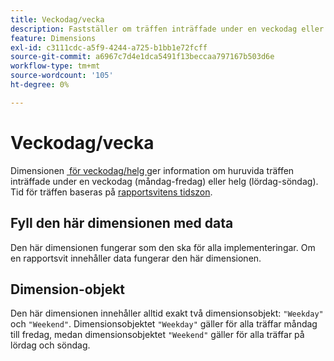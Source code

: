 ```yaml
---
title: Veckodag/vecka
description: Fastställer om träffen inträffade under en veckodag eller en helg.
feature: Dimensions
exl-id: c3111cdc-a5f9-4244-a725-b1bb1e72fcff
source-git-commit: a6967c7d4e1dca5491f13beccaa797167b503d6e
workflow-type: tm+mt
source-wordcount: '105'
ht-degree: 0%

---
```


# Veckodag/vecka

Dimensionen [&#x200B; för veckodag/helg &#x200B;](overview.md)ger information om huruvida träffen inträffade under en veckodag (måndag-fredag) eller helg (lördag-söndag). Tid för träffen baseras på [rapportsvitens tidszon](/help/admin/tools/manage-rs/edit-settings/general/general-acct-settings-admin.md).

## Fyll den här dimensionen med data

Den här dimensionen fungerar som den ska för alla implementeringar. Om en rapportsvit innehåller data fungerar den här dimensionen.

## Dimension-objekt

Den här dimensionen innehåller alltid exakt två dimensionsobjekt: `"Weekday"` och `"Weekend"`. Dimensionsobjektet `"Weekday"` gäller för alla träffar måndag till fredag, medan dimensionsobjektet `"Weekend"` gäller för alla träffar på lördag och söndag.
